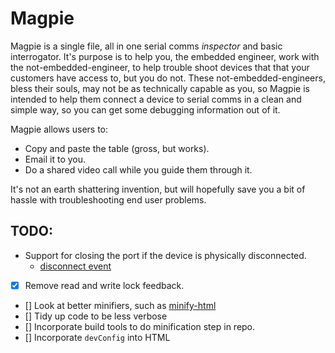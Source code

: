 # Magpie 
Magpie is a single file, all in one serial comms *inspector* and basic interrogator.
It's purpose is to help you, the embedded engineer, work with the not-embedded-engineer, to help trouble shoot devices that that your customers have access to, but you do not. These not-embedded-engineers, bless their souls, may not be as technically capable as you, so Magpie is intended to help them connect a device to serial comms in a clean and simple way, so you can get some debugging information out of it.

Magpie allows users to:
- Copy and paste the table (gross, but works).
- Email it to you.
- Do a shared video call while you guide them through it.

It's not an earth shattering invention, but will hopefully save you a bit of hassle with troubleshooting end user problems.


## TODO:
- Support for closing the port if the device is physically disconnected.
  - [disconnect event](https://developer.mozilla.org/en-US/docs/Web/API/SerialPort/disconnect_event)
- [x] Remove read and write lock feedback.
- [] Look at better minifiers, such as [minify-html](https://github.com/wilsonzlin/minify-html)
- [] Tidy up code to be less verbose
- [] Incorporate build tools to do minification step in repo.
- [] Incorporate `devConfig` into HTML